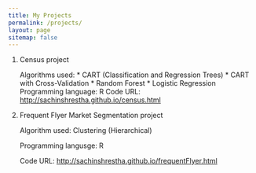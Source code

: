 ```yaml
---
title: My Projects
permalink: /projects/
layout: page
sitemap: false
---
```


   1. Census project     
   
         Algorithms used:     *  CART (Classification and Regression Trees)
                              *  CART with Cross-Validation
                              *  Random Forest
                              *  Logistic Regression   
         Programming language: R
         Code URL:             <a href="http://sachinshrestha.github.io/census.html">http://sachinshrestha.github.io/census.html</a>

   2. Frequent Flyer Market Segmentation project  
   
        Algorithm used:       Clustering (Hierarchical)  

        Programming langusge: R  
        
        Code URL:             <a href="http://sachinshrestha.github.io/frequentFlyer.html">http://sachinshrestha.github.io/frequentFlyer.html</a>
